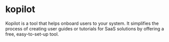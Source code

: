 # kopilot
Kopilot is a tool that helps onboard users to your system. It simplifies the process of creating user guides or tutorials for SaaS solutions by offering a free, easy-to-set-up tool.
